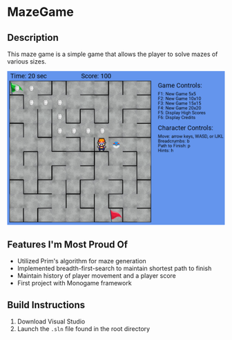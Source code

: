 # MazeGame

## Description
This maze game is a simple game that allows the player to solve mazes of various sizes.

![Gameplay Screenshot](/docs/gameplay.png)

## Features I'm Most Proud Of
* Utilized Prim's algorithm for maze generation
* Implemented breadth-first-search to maintain shortest path to finish
* Maintain history of player movement and a player score
* First project with Monogame framework

## Build Instructions
1. Download Visual Studio
2. Launch the `.sln` file found in the root directory
